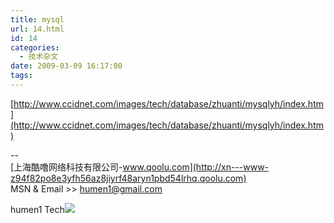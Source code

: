 ```yaml
---
title: mysql
url: 14.html
id: 14
categories:
  - 技术杂文
date: 2009-03-09 16:17:00
tags:
---
```


[http://www.ccidnet.com/images/tech/database/zhuanti/mysqlyh/index.htm](http://www.ccidnet.com/images/tech/database/zhuanti/mysqlyh/index.htm)

--  
[上海酷噜网络科技有限公司-www.qoolu.com](http://xn---www-z94f82po8e3yfh56az8jiyrf48aryn1pbd54lrhq.qoolu.com)  
MSN & Email >> [humen1@gmail.com](mailto:humen1@gmail.com)

humen1 Tech![](https://blogger.googleusercontent.com/tracker/7269874978253342363-3499742969723191521?l=www.humen1.net)